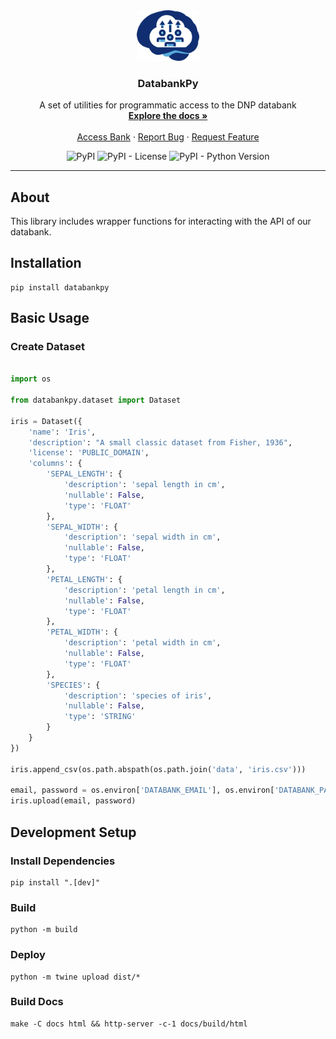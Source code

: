 <!-- PROJECT LOGO -->
<div align="center">
  <a href="https://github.com/DouglasNeuroInformatics/DatabankPy">
    <img src=".github/assets/logo.png" alt="Logo" width="100" >
  </a>
  <h3 align="center">DatabankPy</h3>
  <p align="center">
    A set of utilities for programmatic access to the DNP databank 
    <br />
    <a href="https://douglasneuroinformatics.github.io/DatabankPy/">
      <strong>Explore the docs »
      </strong>
    </a>
    <br />
    <br />
    <a href="https://databank.douglasneuroinformatics.ca">Access Bank</a>
    ·
    <a href="https://github.com/DouglasNeuroInformatics/DatabankPy/issues">Report Bug</a>
    ·
    <a href="https://github.com/DouglasNeuroInformatics/DatabankPy/issues">Request Feature</a>
  </p>
</div>

<!-- PROJECT SHIELDS -->
<div align="center">

  ![PyPI](https://img.shields.io/pypi/v/databankpy)
  ![PyPI - License](https://img.shields.io/pypi/l/databankpy)
  ![PyPI - Python Version](https://img.shields.io/pypi/pyversions/databankpy)
  
</div>
<hr />

## About

This library includes wrapper functions for interacting with the API of our databank.

## Installation

```shell
pip install databankpy
```

## Basic Usage

### Create Dataset

```python

import os

from databankpy.dataset import Dataset

iris = Dataset({
    'name': 'Iris',
    'description': "A small classic dataset from Fisher, 1936",
    'license': 'PUBLIC_DOMAIN',
    'columns': {
        'SEPAL_LENGTH': {
            'description': 'sepal length in cm',
            'nullable': False,
            'type': 'FLOAT'
        },
        'SEPAL_WIDTH': {
            'description': 'sepal width in cm',
            'nullable': False,
            'type': 'FLOAT'
        },
        'PETAL_LENGTH': {
            'description': 'petal length in cm',
            'nullable': False,
            'type': 'FLOAT'
        },
        'PETAL_WIDTH': {
            'description': 'petal width in cm',
            'nullable': False,
            'type': 'FLOAT'
        },
        'SPECIES': {
            'description': 'species of iris',
            'nullable': False,
            'type': 'STRING'
        }
    }
})

iris.append_csv(os.path.abspath(os.path.join('data', 'iris.csv')))

email, password = os.environ['DATABANK_EMAIL'], os.environ['DATABANK_PASSWORD']
iris.upload(email, password)

```
## Development Setup

### Install Dependencies

```shell
pip install ".[dev]"
```

### Build

```shell
python -m build
```

### Deploy

```shell
python -m twine upload dist/*
```

### Build Docs

```shell
make -C docs html && http-server -c-1 docs/build/html
```
